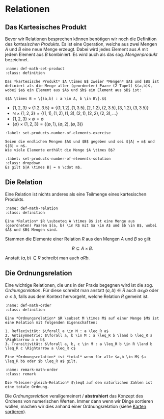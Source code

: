 # Relationen

## Das Kartesisches Produkt

Bevor wir Relationen besprechen können benötigen wir noch die Definition des *kartesischen Produkts*.
Es ist eine Operation, welche aus zwei Mengen $A$ und $B$ eine neue Menge erzeugt.
Dabei wird jedes Element aus $A$ mit jedem Element aus $B$ kombiniert.
Es wird auch als das sog. *Mengenprodukt* bezeichnet.

```{admonition} Kartesische Produkt
:name: def-math-set-product
:class: definition

Das *kartesische Produkt* $A \times B$ zweier *Mengen* $A$ und $B$ ist definiert als die Menge aller (geordneter) Paare (2-Tupel) $(a,b)$, wobei $a$ ein Element aus $A$ und $b$ ein Element aus $B$ ist:

$$A \times B = \{(a,b) : a \in A, b \in B\}.$$
```

+ $\{1,2,3\} \times \{1.2,3.5\} = \{(1,1.2), (1,3.5), (2,1.2), (2,3.5), (3,1.2), (3,3.5)\}$
+ $\mathbb{N} \times \{1,2,3\} = \{(1,1), (1,2), (1,3), (2,1), (2,2), (2,3), \ldots \}$
+ $\{1,2,3\} \times \emptyset = \emptyset$
+ $\{\emptyset\} \times \{1,2,3\} = \{(\emptyset, 1), (\emptyset, 2), (\emptyset, 3)\}$

```{exercise} Anzahl der Elemente
:label: set-products-number-of-elements-exercise

Seien die endlichen Mengen $A$ und $B$ gegeben und sei $|A| = m$ und $|B| = n$.
Wie viele Elemente enthält die Menge $A \times B$?
```

```{solution} set-products-number-of-elements-exercise
:label: set-products-number-of-elements-solution
:class: dropdown
Es gilt $|A \times B| = n \cdot m$.
```

## Die Relation

Eine Relation ist nichts anderes als eine Teilmenge eines kartesischen Produkts.

```{admonition} Relation (Beziehung)
:name: def-math-relation
:class: definition

Eine *Relation* $R \subseteq A \times B$ ist eine Menge aus (geordneten) Paaren $(a, b) \in R$ mit $a \in A$ und $b \in B$, wobei $A$ und $B$ Mengen sind.
```

Stammen die Elemente einer Relation $R$ aus den Mengen $A$ und $B$ so gilt:

$$R \subseteq A \times B.$$

Anstatt $(a,b) \in R$ schreibt man auch $a R b$.

## Die Ordnungsrelation

Eine wichtige Relationen, die uns in der Praxis begegnen wird ist die sog. *Ordnungsrelation*.
Für diese schreibt man anstatt $(a,b) \in R$ auch $a \leq_R b$ oder $a \leq b$, falls aus dem Kontext hervorgeht, welche Relation $R$ gemeint ist.

```{admonition} (Totale) Ordnungsrelation
:name: def-math-order
:class: definition

Eine *Ordnungsrelation* $R \subset M \times M$ auf einer Menge $M$ ist eine Relation mit folgenden Eigenschaften:

1. Reflexivität: $\forall a \in M : a \leq_R a$
2. Antisymmetrie: $\forall a, b \in M : a \leq_R b \land b \leq_R a \Rightarrow a = b$
3. Transitivität: $\forall a, b, c \in M : a \leq_R b \in R \land b \leq_R c \Rightarrow a \leq_R c$

Eine *Ordnungsrelation* ist *total* wenn für alle $a,b \in M$ $a \leq_R b$ oder $b \leq_R a$ gilt.
```

```{admonition} Totale Ordnung
:name: remark-math-order
:class: remark

Die *kleiner-gleich-Relation* $\leq$ auf den natürlichen Zahlen ist eine totale Ordnung.
```

Die *Ordnungsrelation* verallgemeinert / **abstrahiert** das Konzept des Ordnens von numerischen Werten.
Immer dann wenn wir Dinge sortieren wollen, machen wir dies anhand einer Ordnungsrelation (siehe [Karten sortieren](sec-sorting)).